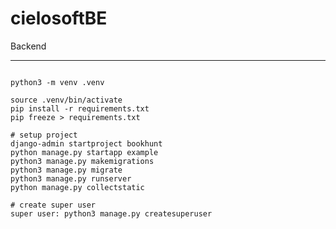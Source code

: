 # cielosoftBE
Backend

**********************
```Run the application

python3 -m venv .venv

source .venv/bin/activate
pip install -r requirements.txt
pip freeze > requirements.txt

# setup project
django-admin startproject bookhunt
python manage.py startapp example
python3 manage.py makemigrations
python3 manage.py migrate 
python3 manage.py runserver
python manage.py collectstatic

# create super user
super user: python3 manage.py createsuperuser

```
